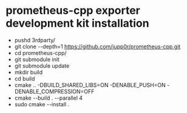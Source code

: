 # prometheus-cpp exporter development kit installation

* pushd 3rdparty/
* git clone --depth=1 https://github.com/jupp0r/prometheus-cpp.git
* cd prometheus-cpp/
* git submodule init
* git submodule update
* mkdir build
* cd build
* cmake .. -DBUILD_SHARED_LIBS=ON -DENABLE_PUSH=ON -DENABLE_COMPRESSION=OFF
* cmake --build . --parallel 4
* sudo cmake --install .

